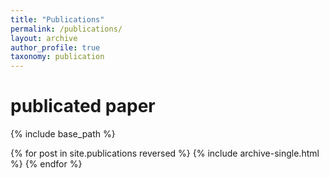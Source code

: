 ```yaml
---
title: "Publications"
permalink: /publications/
layout: archive
author_profile: true
taxonomy: publication
---
```

# publicated paper

{% include base_path %}

{% for post in site.publications reversed %}
  {% include archive-single.html %}
{% endfor %}